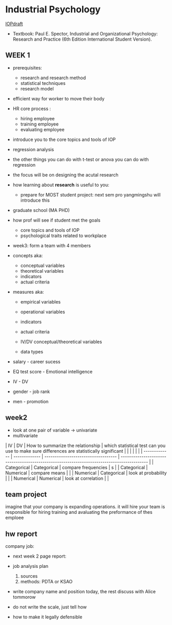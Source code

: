 # Industrial Psychology

[IOPdraft](IOPdraft)

- Textbook: Paul E. Spector, Industrial and Organizational Psychology: Research and Practice (6th Edition International Student Version).

## WEEK 1

- prerequisites:

  - research and research method
  - statistical techniques
  - research model

- efficient way for worker to move their body

- HR core process :

  - hiring employee
  - training employee
  - evaluating employee

- introduce you to the core topics and tools of IOP

- regression analysis
- the other things you can do with t-test or anova you can do with regression

- the focus will be on designing the acutal research

- how learning about **research** is useful to you:
  - prepare for MOST student project: next sem pro yangmingshu will introduce this
- graduate school (MA PHD)

- how prof will see if student met the goals
  - core topics and tools of IOP
  - psychological traits related to workplace
- week3: form a team with 4 members
- concepts aka:
  - conceptual variables
  - theoretical variables
  - indicators
  - actual criteria
- measures aka:

  - empirical variables
  - operational variables
  - indicators
  - actual criteria

  - IV/DV conceptual/theoretical variables
  - data types

- salary - career sucess
- EQ test score - Emotional intelligence

- IV - DV
- gender - job rank
- men - promotion

## week2

- look at one pair of variable -> univariate
- multivariate

| IV | DV | How to summarize the relationship | which statistical test can you use to make sure differences are statistically significant |
| | | | |
| ------------- | ------------- | ----------------------------------- | ------------------------------------------------------------------------------------------- |
| Categorical | Categorical | compare frequencies | s |
| Categorical | Numerical | compare means | |
| Numerical | Categorical | look at probability | |
| Numerical | Numerical | look at correlation | |

## team project

imagine that your company is expanding operations. it will hire
your team is responsible for hiring training and avaluating the preformance of thes emploee

## hw report

company job:

- next week 2 page report:
- job analysis plan
  1. sources
  2. methods: PDTA or KSAO
- write company name and position today, the rest discuss with Alice tommorow

- do not write the scale, just tell how
- how to make it legally defensible
